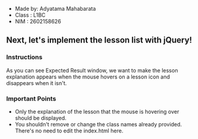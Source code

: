 - Made by: Adyatama Mahabarata
- Class : L1BC
- NIM : 2602158626

## Next, let's implement the lesson list with jQuery!
  
### Instructions
As you can see Expected Result window, we want to make the lesson explanation appears when the mouse hovers on a lesson icon and disappears when it isn't.

### Important Points
- Only the explanation of the lesson that the mouse is hovering over should be displayed.
- You shouldn't remove or change the class names already provided. There's no need to edit the index.html here.
